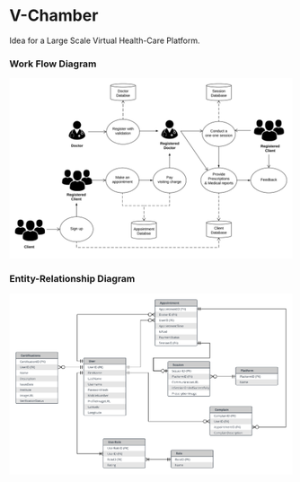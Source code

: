 # V-Chamber
Idea for a Large Scale Virtual Health-Care Platform.

### Work Flow Diagram
![Work flow diagram](telemedicine_workflow.png)


### Entity-Relationship Diagram
![ERD Diagram](ER-Diagram-Idea-Contest.png)
